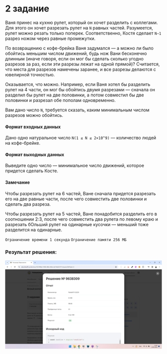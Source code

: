 # 2 задание

Ваня принес на кухню рулет, который он хочет разделить с коллегами. Для этого он хочет разрезать рулет на `N` равных частей. Разумеется, рулет можно резать только поперек. Соответственно, Костя сделает `N−1` разрез ножом через равные промежутки.

По возвращению с кофе-брейка Ваня задумался — а можно ли было обойтись меньшим числом движений, будь нож Вани бесконечно длинным (иначе говоря, если он мог бы сделать сколько угодно разрезов за раз, если эти разрезы лежат на одной прямой)? Считается, что места для разрезов намечены заранее, и все разрезы делаются с ювелирной точностью.

Оказывается, что можно. Например, если Ваня хотел бы разделить рулет на 4 части, он мог бы обойтись двумя разрезами — сначала он разделил бы рулет на две половинки, а потом совместил бы две половинки и разрезал обе пополам одновременно.

Вам дано число `N`, требуется сказать, каким минимальным числом разрезов можно обойтись.

#### Формат входных данных

Дано одно натуральное число `N(1 ≤ N ≤ 2×10^9)` — количество людей на кофе-брейке.

#### Формат выходных данных

Выведите одно число — минимальное число движений, которое придется сделать Косте.

#### Замечание

Чтобы разрезать рулет на 6 частей, Ване сначала придется разрезать его на две равные части, после чего совместить две половинки и сделать два разреза.

Чтобы разрезать рулет на 5 частей, Ване понадобится разделить его в соотношении 2:3, после чего совместить два рулета по левому краю и разрезать бОльший рулет на одинарные кусочки — меньший тоже разделится на одинарные.

`Ограничение времени 1 секунда`
`Ограничение памяти 256 МБ`

### Результат решения:

![img.png](img.png)